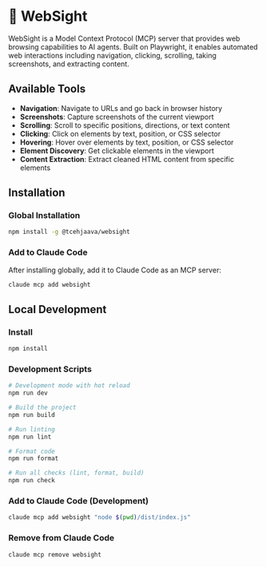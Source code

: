# 🦉 WebSight

WebSight is a Model Context Protocol (MCP) server that provides web browsing capabilities to AI agents. Built on Playwright, it enables automated web interactions including navigation, clicking, scrolling, taking screenshots, and extracting content.

## Available Tools

- **Navigation**: Navigate to URLs and go back in browser history
- **Screenshots**: Capture screenshots of the current viewport
- **Scrolling**: Scroll to specific positions, directions, or text content
- **Clicking**: Click on elements by text, position, or CSS selector
- **Hovering**: Hover over elements by text, position, or CSS selector
- **Element Discovery**: Get clickable elements in the viewport
- **Content Extraction**: Extract cleaned HTML content from specific elements

## Installation

### Global Installation

```bash
npm install -g @tcehjaava/websight
```

### Add to Claude Code

After installing globally, add it to Claude Code as an MCP server:

```bash
claude mcp add websight
```

## Local Development

### Install

```bash
npm install
```

### Development Scripts

```bash
# Development mode with hot reload
npm run dev

# Build the project
npm run build

# Run linting
npm run lint

# Format code
npm run format

# Run all checks (lint, format, build)
npm run check
```

### Add to Claude Code (Development)

```bash
claude mcp add websight "node $(pwd)/dist/index.js"
```

### Remove from Claude Code

```bash
claude mcp remove websight
```